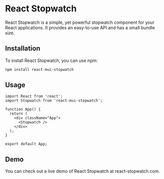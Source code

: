 # React Stopwatch

React Stopwatch is a simple, yet powerful stopwatch component for your React applications. It provides an easy-to-use API and has a small bundle size.

## Installation

To install React Stopwatch, you can use npm:

```bash
npm install react-mui-stopwatch
```

## Usage

```
import React from 'react';
import Stopwatch from 'react-mui-stopwatch';

function App() {
  return (
    <div className="App">
      <Stopwatch />
    </div>
  );
}

export default App;
```

## Demo

You can check out a live demo of React Stopwatch at react-stopwatch.com.
